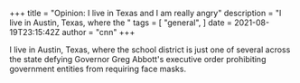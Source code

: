 +++
title = "Opinion: I live in Texas and I am really angry"
description = "I live in Austin, Texas, where the "
tags = [
"general",
]
date = 2021-08-19T23:15:42Z
author = "cnn"
+++

I live in Austin, Texas, where the school district is just one of several across the state defying Governor Greg Abbott's executive order prohibiting government entities from requiring face masks.
    
